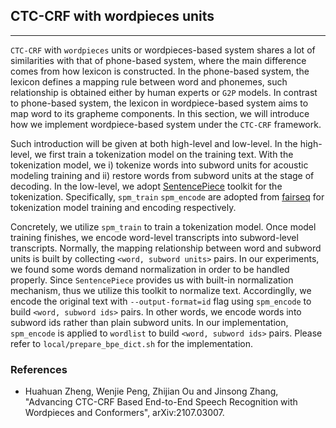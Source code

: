 ## CTC-CRF with wordpieces units

---

`CTC-CRF` with `wordpieces` units or wordpieces-based system shares a lot of similarities with that of phone-based system, where the main difference comes from how lexicon is constructed. In the phone-based system, the lexicon defines a mapping rule between word and phonemes, such relationship is obtained either by human experts or `G2P` models. In contrast to phone-based system, the lexicon in wordpiece-based system aims to map word to its grapheme components. In this section, we will introduce how we implement wordpiece-based system under the `CTC-CRF` framework. 

Such introduction will be given at both high-level and low-level. In the high-level, we first train a tokenization model on the training text. With the tokenization model, we i) tokenize words into subword units for acoustic modeling training and ii) restore words from subword units at the stage of decoding. In the low-level, we adopt [SentencePiece](https://github.com/google/sentencepiece) toolkit for the tokenization. Specifically, `spm_train` `spm_encode` are adopted from [fairseq](https://github.com/pytorch/fairseq/tree/master/scripts) for tokenization model training and encoding respectively.

Concretely, we utilize `spm_train` to train a tokenization model. Once model training finishes, we encode word-level transcripts into subword-level transcripts. Normally, the mapping relationship between word and subword units is built by collecting `<word, subword units>` pairs. In our experiments, we found some words demand normalization in order to be handled properly. Since `SentencePiece` provides us with built-in normalization mechanism, thus we utilize this toolkit to normalize text. Accordinglly, we encode the original text with `--output-format=id` flag using `spm_encode` to build `<word, subword ids>` pairs. In other words, we encode words into subword ids rather than plain subword units. In our implementation, `spm_encode` is applied to `wordlist` to build `<word, subword ids>` pairs. Please refer to `local/prepare_bpe_dict.sh` for the implementation.

### References 

- Huahuan Zheng, Wenjie Peng, Zhijian Ou and Jinsong Zhang, "Advancing CTC-CRF Based End-to-End Speech Recognition with Wordpieces and Conformers", arXiv:2107.03007.
